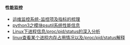#### 性能监控
   - [运维监控系统-监控项及指标的梳理](https://blog.csdn.net/trecn001/article/details/83786577)
   - [python3之模块psutil系统性能信息](https://www.cnblogs.com/zhangxinqi/p/9106265.html#_label4)
   - [Linux下进程信息/proc/pid/status的深入分析](https://blog.csdn.net/wangfan_000/article/details/85005292)
   - [linux查看某个进程内存占用情况以及/proc/pid/status解释](https://www.cnblogs.com/youxin/p/5976194.html)